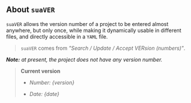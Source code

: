 About `suaVER`
-------------

`suaVER` allows the version number of a project to be entered almost anywhere, but only once, while making it dynamically usable in different files, and directly accessible in a `YAML` file.

> `suaVER` comes from *"Search / Update / Accept VERsion (numbers)"*.

<!-- VERSION - INFOS - AUTO - START -->

***Note:*** *at present, the project does not have any version number.*

<!-- VERSION - INFOS - AUTO - END -->

> **Current version**
>
> * *Number: {version}*
>
> * *Date: {date}*
